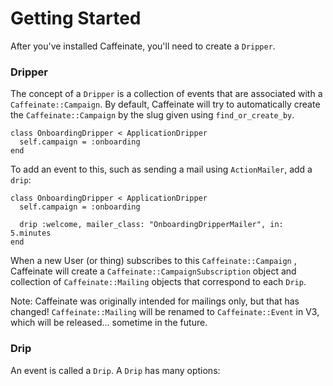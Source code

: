 # Getting Started

After you've installed Caffeinate, you'll need to create a `Dripper`.&#x20;

### Dripper

The concept of a `Dripper` is a collection of events that are associated with a `Caffeinate::Campaign`. By default, Caffeinate will try to automatically create the `Caffeinate::Campaign` by the slug given using `find_or_create_by`.

```
class OnboardingDripper < ApplicationDripper
  self.campaign = :onboarding
end
```

To add an event to this, such as sending a mail using `ActionMailer`, add a `drip`:

```
class OnboardingDripper < ApplicationDripper
  self.campaign = :onboarding
  
  drip :welcome, mailer_class: "OnboardingDripperMailer", in: 5.minutes
end
```

When a new User (or thing) subscribes to this `Caffeinate::Campaign` , Caffeinate will create a `Caffeinate::CampaignSubscription` object and collection of `Caffeinate::Mailing` objects that correspond to each `Drip`.&#x20;

Note: Caffeinate was originally intended for mailings only, but that has changed! `Caffeinate::Mailing` will be renamed to `Caffeinate::Event` in V3, which will be released... sometime in the future.

### Drip&#x20;

An event is called a `Drip`. A `Drip` has many options:

